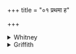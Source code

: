 +++
title = "०१ प्रथमा ह"

+++

<details><summary>Whitney</summary>

### Translation
1. She first shone out; she became a milch-cow at Yama's; let her, rich  
in milk, yield (*duh*) to us each further summer (? *sámā*).

### Notes
The verse occurs also in several other texts: in TS. (iv. 3. 11⁵), MS.  
(ii. 13. 10), K. (xxxix. 10), PGS. (iii. 3. 5), and MB. (ii. 2. 1; 8.  
1); and its second half is RV. iv. 57. 7 **c, d**, and MB. i. 8. 8 **c,  
d**; ii. 2. 17 **c, d**, and also found below as 17. 4 **c, d**. The  
version of K. agrees (Weber) throughout with ours; TS. has, for **a**,  
*yā́ prathamā́* *vyāúchat*, with *dhukṣva* at end of **c**, and PGS.  
agrees with it; MS. has *duhe* at end of **c**; MB. (in all four  
occurrences) has *duhā utt-*, and in 8. i also *arhaṇā putra vāsa* for  
**a**. The comm. takes *sámām* in **d** as an adverbial accus. (=  
*sarveṣu vatsareṣu*), as does Weber. ⌊Cf. Hillebrandt, *Ved. Mythol.* i.  
500.⌋
</details>

<details><summary>Griffith</summary>

The First hath dawned. With Yama may it be a cow to pour forth milk. May she be rich in milk and stream for us through many a com- ing year.
</details>

